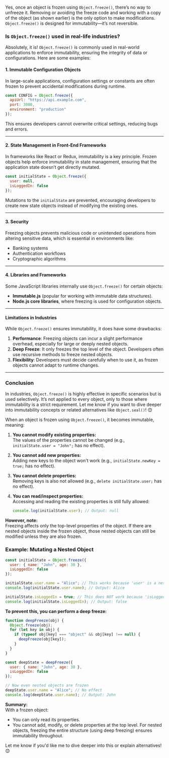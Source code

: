 Yes, once an object is frozen using `Object.freeze()`, there’s no way to unfreeze it. Removing or avoiding the freeze code and working with a copy of the object (as shown earlier) is the only option to make modifications. `Object.freeze()` is designed for immutability—it’s not reversible.

### **Is `Object.freeze()` used in real-life industries?**
Absolutely, it is! `Object.freeze()` is commonly used in real-world applications to enforce immutability, ensuring the integrity of data or configurations. Here are some examples:

#### **1. Immutable Configuration Objects**
In large-scale applications, configuration settings or constants are often frozen to prevent accidental modifications during runtime.
```javascript
const CONFIG = Object.freeze({
  apiUrl: "https://api.example.com",
  port: 3000,
  environment: "production"
});
```
This ensures developers cannot overwrite critical settings, reducing bugs and errors.

---

#### **2. State Management in Front-End Frameworks**
In frameworks like React or Redux, immutability is a key principle. Frozen objects help enforce immutability in state management, ensuring that the application state doesn’t get directly mutated.
```javascript
const initialState = Object.freeze({
  user: null,
  isLoggedIn: false
});
```
Mutations to the `initialState` are prevented, encouraging developers to create new state objects instead of modifying the existing ones.

---

#### **3. Security**
Freezing objects prevents malicious code or unintended operations from altering sensitive data, which is essential in environments like:
- Banking systems
- Authentication workflows
- Cryptographic algorithms

---

#### **4. Libraries and Frameworks**
Some JavaScript libraries internally use `Object.freeze()` for certain objects:
- **Immutable.js** (popular for working with immutable data structures).
- **Node.js core libraries**, where freezing is used for configuration objects.

---

#### **Limitations in Industries**
While `Object.freeze()` ensures immutability, it does have some drawbacks:
1. **Performance**: Freezing objects can incur a slight performance overhead, especially for large or deeply nested objects.
2. **Deep Freeze**: It only freezes the top level of the object. Developers often use recursive methods to freeze nested objects.
3. **Flexibility**: Developers must decide carefully when to use it, as frozen objects cannot adapt to runtime changes.

---

### **Conclusion**
In industries, `Object.freeze()` is highly effective in specific scenarios but is used selectively. It’s not applied to every object, only to those where immutability is a strict requirement. Let me know if you want to dive deeper into immutability concepts or related alternatives like `Object.seal()`! 😊


When an object is frozen using `Object.freeze()`, it becomes immutable, meaning:

1. **You cannot modify existing properties:**  
   The values of the properties cannot be changed (e.g., `initialState.user = "John";` has no effect).

2. **You cannot add new properties:**  
   Adding new keys to the object won't work (e.g., `initialState.newKey = true;` has no effect).

3. **You cannot delete properties:**  
   Removing keys is also not allowed (e.g., `delete initialState.user;` has no effect).

4. **You can read/inspect properties:**  
   Accessing and reading the existing properties is still fully allowed:
   ```javascript
   console.log(initialState.user); // Output: null
   ```

**However, note:**  
Freezing affects only the top-level properties of the object. If there are nested objects inside the frozen object, those nested objects can still be modified unless they are also frozen.

### Example: Mutating a Nested Object
```javascript
const initialState = Object.freeze({
  user: { name: "John", age: 30 },
  isLoggedIn: false
});

initialState.user.name = "Alice"; // This works because 'user' is a nested object
console.log(initialState.user.name); // Output: Alice

initialState.isLoggedIn = true; // This does NOT work because 'isLoggedIn' is at the top level
console.log(initialState.isLoggedIn); // Output: false
```

**To prevent this, you can perform a deep freeze:**
```javascript
function deepFreeze(obj) {
  Object.freeze(obj);
  for (let key in obj) {
    if (typeof obj[key] === "object" && obj[key] !== null) {
      deepFreeze(obj[key]);
    }
  }
}

const deepState = deepFreeze({
  user: { name: "John", age: 30 },
  isLoggedIn: false
});

// Now even nested objects are frozen
deepState.user.name = "Alice"; // No effect
console.log(deepState.user.name); // Output: John
```

**Summary:**  
With a frozen object:
- You can only read its properties.
- You cannot add, modify, or delete properties at the top level.
For nested objects, freezing the entire structure (using deep freezing) ensures immutability throughout.

Let me know if you'd like me to dive deeper into this or explain alternatives! 😊